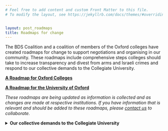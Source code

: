```yaml
---
# Feel free to add content and custom Front Matter to this file.
# To modify the layout, see https://jekyllrb.com/docs/themes/#overriding-theme-defaults


layout: post_roadmaps
title: Roadmaps for change
---
```


The BDS Coalition and a coalition of members of the Oxford colleges have created roadmaps for change to support negotiations and organising in our community. These roadmaps include comprehensive steps colleges should take to increase transparency and divest from arms and Israeli crimes and respond to our collective demands to the Collegiate University. 

**[A Roadmap for Oxford Colleges](./collegeroadmap.pdf)**

**[A Roadmap for the University of Oxford](./collegeroadmap.pdf)**

*These roadmaps are being updated as information is collected and as changes are made at respective institutions. If you have information that is relevant and should be added to these roadmaps, please [contact us](mailto:bds.coalition.oxford@proton.me) to collaborate.*

<div class="text-with-frame-green">
<details><summary><strong><a>Our collective demands to the Collegiate University</a></strong></summary>
  <br>


1. Disclose University-wide Assets
2. Divest University-wide Assets 
3. Overhaul Investment Policy
4. Boycott Institutional Relationships
5. Drop Barclays 
6. Rebuild and Reinvest
   
We share these demands with the student-led [Oxford Action for Palestine (OA4P) Solidarity Encampment](https://linktr.ee/oxact4pal). More information and motiviation for these demands can be found here: **[Oxford BDS Demands: A Primer](https://oxfordbds.github.io/data/primer.pdf)**.

</details>
</div>